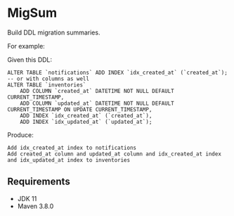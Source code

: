 MigSum
======

Build DDL migration summaries.

For example:

Given this DDL:
```mysql
ALTER TABLE `notifications` ADD INDEX `idx_created_at` (`created_at`);
-- or with columns as well
ALTER TABLE `inventories`
    ADD COLUMN `created_at` DATETIME NOT NULL DEFAULT CURRENT_TIMESTAMP,
    ADD COLUMN `updated_at` DATETIME NOT NULL DEFAULT CURRENT_TIMESTAMP ON UPDATE CURRENT_TIMESTAMP,
    ADD INDEX `idx_created_at` (`created_at`),
    ADD INDEX `idx_updated_at` (`updated_at`);
```
Produce:
```text
Add idx_created_at index to notifications
Add created_at column and updated_at column and idx_created_at index and idx_updated_at index to inventories 
```

Requirements
------------

- JDK 11
- Maven 3.8.0